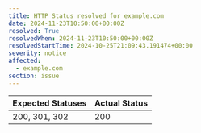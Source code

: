 ```yaml
---
title: HTTP Status resolved for example.com
date: 2024-11-23T10:50:00+00:00Z
resolved: True
resolvedWhen: 2024-11-23T10:50:00+00:00Z
resolvedStartTime: 2024-10-25T21:09:43.191474+00:00
severity: notice
affected:
  - example.com
section: issue
---
```


| Expected Statuses | Actual Status  |
|-------------------|----------------|
| 200, 301, 302 | 200 |
